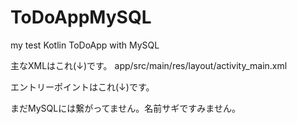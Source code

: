 # ToDoAppMySQL
my test Kotlin ToDoApp with MySQL

主なXMLはこれ(↓)です。
app/src/main/res/layout/activity_main.xml

エントリーポイントはこれ(↓)です。

まだMySQLには繋がってません。名前サギですみません。
